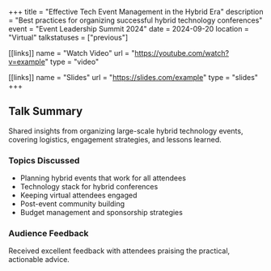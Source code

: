 +++
title = "Effective Tech Event Management in the Hybrid Era"
description = "Best practices for organizing successful hybrid technology conferences"
event = "Event Leadership Summit 2024"
date = 2024-09-20
location = "Virtual"
talkstatuses = ["previous"]

[[links]]
name = "Watch Video"
url = "https://youtube.com/watch?v=example"
type = "video"

[[links]]
name = "Slides"
url = "https://slides.com/example"
type = "slides"
+++

## Talk Summary

Shared insights from organizing large-scale hybrid technology events, covering logistics, engagement strategies, and lessons learned.

### Topics Discussed

- Planning hybrid events that work for all attendees
- Technology stack for hybrid conferences
- Keeping virtual attendees engaged
- Post-event community building
- Budget management and sponsorship strategies

### Audience Feedback

Received excellent feedback with attendees praising the practical, actionable advice.

